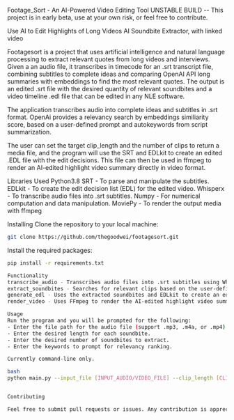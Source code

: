 Footage_Sort - An AI-Powered Video Editing Tool
UNSTABLE BUILD -- This project is in early beta, use at your own risk, or feel free to contribute.

Use AI to Edit Highlights of Long Videos
AI Soundbite Extractor, with linked video

Footagesort is a project that uses artificial intelligence and natural language processing to extract relevant quotes from long videos and interviews. Given a an audio file, it transcribes in timecode for an .srt transcript file, combining subtitles to complete ideas and comparing OpenAI API long summaries with embeddings to find the most relevant quotes.
The output is an edited .srt file with the desired quantity of relevant soundbites and a video timeline .edl file that can be edited in any NLE software.


The application transcribes audio into complete ideas and subtitles in .srt format.
OpenAi provides a relevancy search by embeddings similiarity score, based on a user-defined prompt and autokeywords from script summarization.

The user can set the target clip_length and the number of clips to return a media file, and the program will use the SRT and EDLkit to create an edited .EDL file with the edit decisions. This file can then be used in ffmpeg to render an AI-edited highlight video summary directly in video format. 


Libraries Used
Python3.8
SRT - To parse and manipulate the subtitles.
EDLkit - To create the edit decision list (EDL) for the edited video.
Whisperx - To transcribe audio files into .srt subtitles.
Numpy - For numerical computation and data manipulation.
MoviePy - To render the output media with ffmpeg

Installing
Clone the repository to your local machine:

```bash
git clone https://github.com/thegoodwei/footagesort.git
```

Install the required packages:

```bash
pip install -r requirements.txt

Functionality
transcribe_audio - Transcribes audio files into .srt subtitles using Whisper.
extract_soundbites - Searches for relevant clips based on the user-defined prompt and extract the desired number of soundbites.
generate_edl - Uses the extracted soundbites and EDLkit to create an edited .EDL file with the edit decisions.
render_video - Uses FFmpeg to render the AI-edited highlight video summary.

Usage
Run the program and you will be prompted for the following:
- Enter the file path for the audio file (support .mp3, .m4a, or .mp4).
- Enter the desired length for each soundbite.
- Enter the desired number of soundbites to extract.
- Enter the keywords to prompt for relevancy ranking.

Currently command-line only.

bash
python main.py --input_file [INPUT_AUDIO/VIDEO_FILE] --clip_length [CLIP_LENGTH] --num_clips [NUMBER_OF_CLIPS] --prompt [PROMPT] 


Contributing

Feel free to submit pull requests or issues. Any contribution is appreciated
